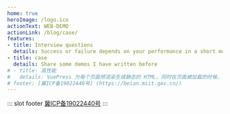 ```yaml
---
home: true
heroImage: /logo.ico
actionText: WEB-DEMO
actionLink: /blog/case/
features:
- title: Interview questions
  details: Success or failure depends on your performance in a short moment during the interview。
- title: case
  details: Share some demos I have written before
# - title: 高性能
#   details: VuePress 为每个页面预渲染生成静态的 HTML，同时在页面被加载的时候，将作为 SPA 运行。
# footer: [冀ICP备19022440号] (https://beian.miit.gov.cn/)
---
```

::: slot footer
 [冀ICP备19022440号](https://beian.miit.gov.cn/)
:::
